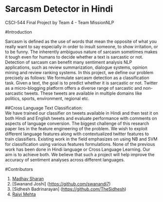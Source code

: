 # Sarcasm Detector in Hindi
CSCI-544 Final Project by Team 4 - Team MissionNLP

#Introduction

Sarcasm is defined as the use of words that mean the opposite of what you really want to say especially in order to insult someone, to show irritation, or to be funny. The inherently ambiguous nature of sarcasm sometimes makes it tough even for humans to decide whether a text is sarcastic or not. Detection of sarcasm can benefit many sentiment analysis NLP applications, such as review summarization, dialogue systems, opinion mining and review ranking systems. 
In this project, we define our problem precisely as follows: We formulate sarcasm detection as a classification task. Given a text, the goal is to predict whether it is sarcastic or not. Twitter as a micro-blogging platform offers a diverse range of sarcastic and non-sarcastic tweets. These tweets are available in multiple domains like politics, sports, environment, regional etc. 

##Cross Language Text Classification:   
We have trained our classifier on tweets available in Hindi and then test it on both Hindi and English tweets and evaluate performance with comments on aspects of language conversion. The biggest challenge of this research paper lies in the feature engineering of the problem. We wish to exploit different language features along with contextualized twitter features to train classifiers. Existing work in the field emphasizes on using NB and SVM for classification using various features formulations. None of the previous work has been done in Hindi language or Cross Language Learning. Our aim is to achieve both. We believe that such a project will help improve the accuracy of sentiment analyses across different languages.

#Contributors
1. [Madhav Sharan](https://github.com/smadha)
2. [Swanand Joshi] (https://github.com/swanandj7)
3. [Sidhesh Badrinarayan] (https://github.com/TheSidhesh)
4. [Rajvi Mehta](https://github.com/RajviM)

